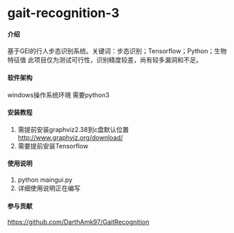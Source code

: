 # gait-recognition-3

#### 介绍
基于GEI的行人步态识别系统。关键词：步态识别；Tensorflow；Python；生物特征值
此项目仅为测试可行性，识别精度较差，尚有较多漏洞和不足。
#### 软件架构
windows操作系统环境
需要python3


#### 安装教程

1. 需提前安装graphviz2.38到c盘默认位置 http://www.graphviz.org/download/
2. 需要提前安装Tensorflow

#### 使用说明

1.  python maingui.py
2.  详细使用说明正在编写

#### 参与贡献

https://github.com/DarthAmk97/GaitRecognition



